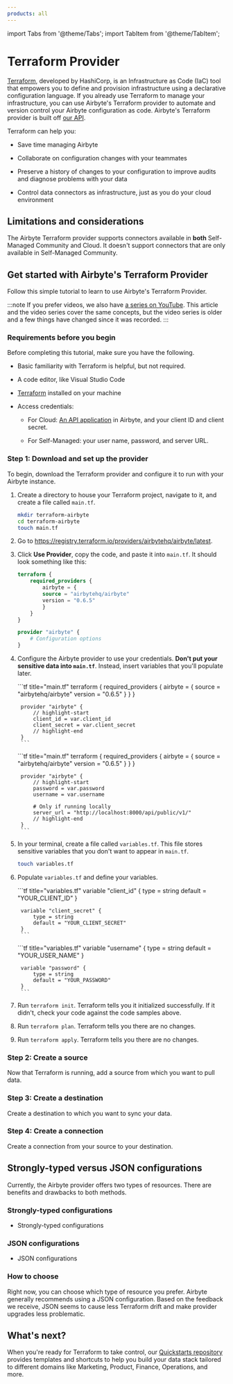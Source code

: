 ```yaml
---
products: all
---
```


import Tabs from '@theme/Tabs';
import TabItem from '@theme/TabItem';

# Terraform Provider

[Terraform](https://www.terraform.io/), developed by HashiCorp, is an Infrastructure as Code (IaC) tool that empowers you to define and provision infrastructure using a declarative configuration language. If you already use Terraform to manage your infrastructure, you can use Airbyte's Terraform provider to automate and version control your Airbyte configuration as code. Airbyte's Terraform provider is built off [our API](https://reference.airbyte.com).

Terraform can help you:

- Save time managing Airbyte 

- Collaborate on configuration changes with your teammates

- Preserve a history of changes to your configuration to improve audits and diagnose problems with your data

- Control data connectors as infrastructure, just as you do your cloud environment

## Limitations and considerations

The Airbyte Terraform provider supports connectors available in **both** Self-Managed Community and Cloud. It doesn't support connectors that are only available in Self-Managed Community.

## Get started with Airbyte's Terraform Provider

Follow this simple tutorial to learn to use Airbyte's Terraform Provider.

:::note
If you prefer videos, we also have [a series on YouTube](https://www.youtube.com/playlist?list=PLgyvStszwUHjdXjfaQl_-sYkW00dRsjW-). This article and the video series cover the same concepts, but the video series is older and a few things have changed since it was recorded.
:::

### Requirements before you begin

Before completing this tutorial, make sure you have the following.

- Basic familiarity with Terraform is helpful, but not required.

- A code editor, like Visual Studio Code

- [Terraform](https://developer.hashicorp.com/terraform/install) installed on your machine

- Access credentials:

    - For Cloud: [An API application](using-airbyte/configuring-api-access.md) in Airbyte, and your client ID and client secret.

    - For Self-Managed: your user name, password, and server URL.

### Step 1: Download and set up the provider

To begin, download the Terraform provider and configure it to run with your Airbyte instance.

1. Create a directory to house your Terraform project, navigate to it, and create a file called `main.tf`.

    ```bash
    mkdir terraform-airbyte
    cd terraform-airbyte
    touch main.tf
    ```

2. Go to https://registry.terraform.io/providers/airbytehq/airbyte/latest.

3. Click **Use Provider**, copy the code, and paste it into `main.tf`. It should look something like this:

    ```tf title="main.tf"
    terraform {
        required_providers {
            airbyte = {
            source = "airbytehq/airbyte"
            version = "0.6.5"
            }
        }
    }

    provider "airbyte" {
        # Configuration options
    }
    ```

4. Configure the Airbyte provider to use your credentials. **Don't put your sensitive data into `main.tf`**. Instead, insert variables that you'll populate later.

    <Tabs>
    <TabItem value="Cloud" label="Cloud" default>
        ```tf title="main.tf"
        terraform {
            required_providers {
                airbyte = {
                source = "airbytehq/airbyte"
                version = "0.6.5"
                }
            }
        }

        provider "airbyte" {
            // highlight-start
            client_id = var.client_id
            client_secret = var.client_secret
            // highlight-end
        }
        ```
    </TabItem>
    <TabItem value="Self-Managed" label="Self-Managed">
        ```tf title="main.tf"
        terraform {
            required_providers {
                airbyte = {
                source = "airbytehq/airbyte"
                version = "0.6.5"
                }
            }
        }

        provider "airbyte" {
            // highlight-start
            password = var.password
            username = var.username

            # Only if running locally
            server_url = "http://localhost:8000/api/public/v1/"
            // highlight-end
        }
        ```
    </TabItem>
    </Tabs>

5. In your terminal, create a file called `variables.tf`. This file stores sensitive variables that you don't want to appear in `main.tf`.

    ```bash
    touch variables.tf
    ```

6. Populate `variables.tf` and define your variables.

    <Tabs>
    <TabItem value="Cloud" label="Cloud" default>
        ```tf title="variables.tf"
        variable "client_id" {
            type = string
            default = "YOUR_CLIENT_ID"
        }

        variable "client_secret" {
            type = string
            default = "YOUR_CLIENT_SECRET"
        }
        ```
    </TabItem>
    <TabItem value="Self-Managed" label="Self-Managed">
        ```tf title="variables.tf"
        variable "username" {
            type = string
            default = "YOUR_USER_NAME"
        }

        variable "password" {
            type = string
            default = "YOUR_PASSWORD"
        }
        ```
    </TabItem>
    </Tabs>

7. Run `terraform init`. Terraform tells you it initialized successfully. If it didn't, check your code against the code samples above.

8. Run `terraform plan`. Terraform tells you there are no changes.

9. Run `terraform apply`. Terraform tells you there are no changes.

### Step 2: Create a source

Now that Terraform is running, add a source from which you want to pull data.

### Step 3: Create a destination

Create a destination to which you want to sync your data.

### Step 4: Create a connection

Create a connection from your source to your destination.

## Strongly-typed versus JSON configurations

Currently, the Airbyte provider offers two types of resources. There are benefits and drawbacks to both methods.

### Strongly-typed configurations
- Strongly-typed configurations

### JSON configurations
- JSON configurations

### How to choose

Right now, you can choose which type of resource you prefer. Airbyte generally recommends using a JSON configuration. Based on the feedback we receive, JSON seems to cause less Terraform drift and make provider upgrades less problematic.

## What's next?

When you're ready for Terraform to take control, our [Quickstarts repository](https://github.com/airbytehq/quickstarts) provides templates and shortcuts to help you build your data stack tailored to different domains like Marketing, Product, Finance, Operations, and more.
